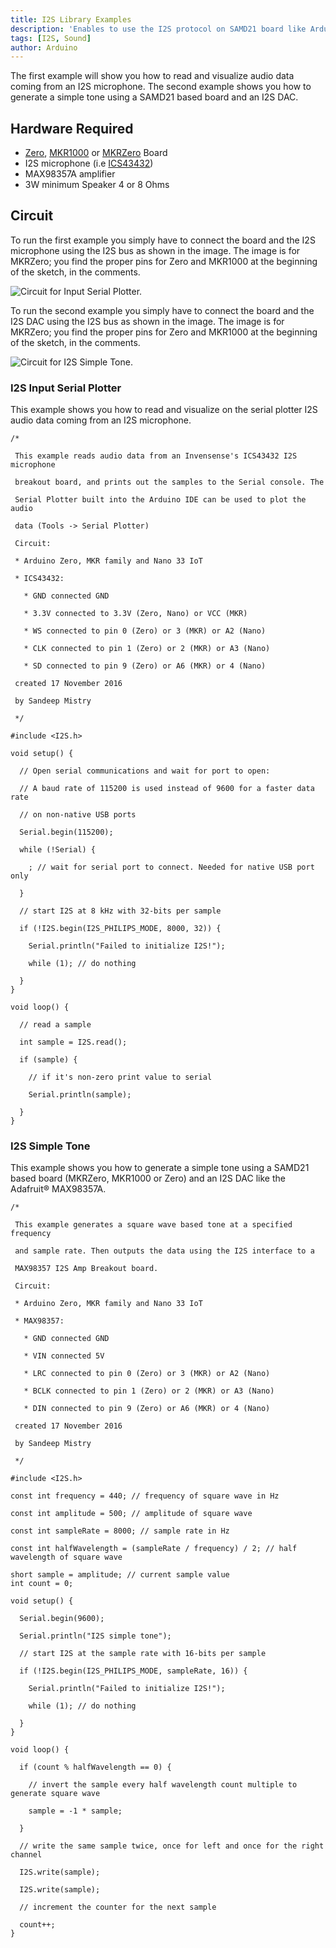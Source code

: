 ```yaml
---
title: I2S Library Examples
description: 'Enables to use the I2S protocol on SAMD21 board like Arduino Zero, Arduino MKRZero and Arduino MKR1000.'
tags: [I2S, Sound]
author: Arduino
---
```


The first example will show you how to read and visualize audio data coming from an I2S microphone. The second example shows you how to generate a simple tone using a SAMD21 based board and an I2S DAC.

## Hardware Required

- [Zero](/hardware/zero), [MKR1000](/hardware/mkr-1000-wifi) or [MKRZero](/hardware/mkr-zero) Board
- I2S microphone (i.e [ICS43432](http://www.invensense.com/wp-content/uploads/2015/02/ICS-43432_DS.pdf))
- MAX98357A amplifier
- 3W minimum Speaker 4 or 8 Ohms

## Circuit

To run the first example you simply have to connect the board and the I2S microphone using the I2S bus as shown in the image. The image is for MKRZero; you find the proper pins for Zero and MKR1000 at the beginning of the sketch, in the comments.

![Circuit for Input Serial Plotter.](assets/I2SMIC.png)

To run the second example you simply have to connect the board and the I2S DAC using the I2S bus as shown in the image.  The image is for MKRZero; you find the proper pins for Zero and MKR1000 at the beginning of the sketch, in the comments.

![Circuit for I2S Simple Tone.](assets/I2SDAC_PINOK.png)


### I2S Input Serial Plotter

This example shows you how to read and visualize on the serial plotter I2S audio data coming from an I2S microphone.

```arduino
/*

 This example reads audio data from an Invensense's ICS43432 I2S microphone

 breakout board, and prints out the samples to the Serial console. The

 Serial Plotter built into the Arduino IDE can be used to plot the audio

 data (Tools -> Serial Plotter)

 Circuit:

 * Arduino Zero, MKR family and Nano 33 IoT

 * ICS43432:

   * GND connected GND

   * 3.3V connected to 3.3V (Zero, Nano) or VCC (MKR)

   * WS connected to pin 0 (Zero) or 3 (MKR) or A2 (Nano)

   * CLK connected to pin 1 (Zero) or 2 (MKR) or A3 (Nano)

   * SD connected to pin 9 (Zero) or A6 (MKR) or 4 (Nano)

 created 17 November 2016

 by Sandeep Mistry

 */

#include <I2S.h>

void setup() {

  // Open serial communications and wait for port to open:

  // A baud rate of 115200 is used instead of 9600 for a faster data rate

  // on non-native USB ports

  Serial.begin(115200);

  while (!Serial) {

    ; // wait for serial port to connect. Needed for native USB port only

  }

  // start I2S at 8 kHz with 32-bits per sample

  if (!I2S.begin(I2S_PHILIPS_MODE, 8000, 32)) {

    Serial.println("Failed to initialize I2S!");

    while (1); // do nothing

  }
}

void loop() {

  // read a sample

  int sample = I2S.read();

  if (sample) {

    // if it's non-zero print value to serial

    Serial.println(sample);

  }
}
```

### I2S Simple Tone

This example shows you how to generate a simple tone using a SAMD21 based board (MKRZero, MKR1000 or Zero) and an I2S DAC like the Adafruit® MAX98357A.

```
/*

 This example generates a square wave based tone at a specified frequency

 and sample rate. Then outputs the data using the I2S interface to a

 MAX98357 I2S Amp Breakout board.

 Circuit:

 * Arduino Zero, MKR family and Nano 33 IoT

 * MAX98357:

   * GND connected GND

   * VIN connected 5V

   * LRC connected to pin 0 (Zero) or 3 (MKR) or A2 (Nano)

   * BCLK connected to pin 1 (Zero) or 2 (MKR) or A3 (Nano)

   * DIN connected to pin 9 (Zero) or A6 (MKR) or 4 (Nano)

 created 17 November 2016

 by Sandeep Mistry

 */

#include <I2S.h>

const int frequency = 440; // frequency of square wave in Hz

const int amplitude = 500; // amplitude of square wave

const int sampleRate = 8000; // sample rate in Hz

const int halfWavelength = (sampleRate / frequency) / 2; // half wavelength of square wave

short sample = amplitude; // current sample value
int count = 0;

void setup() {

  Serial.begin(9600);

  Serial.println("I2S simple tone");

  // start I2S at the sample rate with 16-bits per sample

  if (!I2S.begin(I2S_PHILIPS_MODE, sampleRate, 16)) {

    Serial.println("Failed to initialize I2S!");

    while (1); // do nothing

  }
}

void loop() {

  if (count % halfWavelength == 0) {

    // invert the sample every half wavelength count multiple to generate square wave

    sample = -1 * sample;

  }

  // write the same sample twice, once for left and once for the right channel

  I2S.write(sample);

  I2S.write(sample);

  // increment the counter for the next sample

  count++;
}
```
